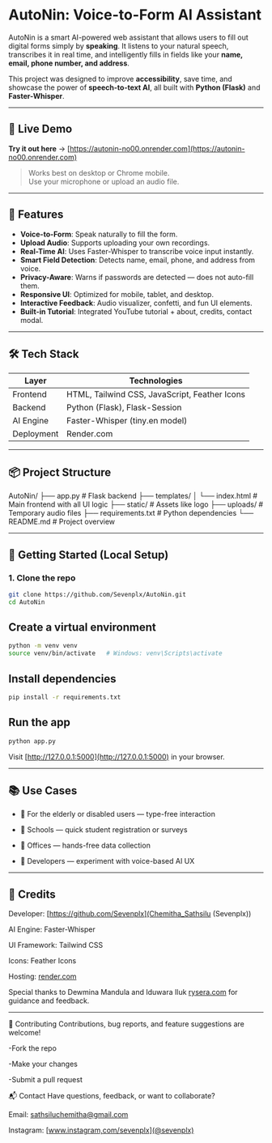 # AutoNin: Voice-to-Form AI Assistant

AutoNin is a smart AI-powered web assistant that allows users to fill out digital forms simply by **speaking**. It listens to your natural speech, transcribes it in real time, and intelligently fills in fields like your **name, email, phone number, and address**.

This project was designed to improve **accessibility**, save time, and showcase the power of **speech-to-text AI**, all built with **Python (Flask)** and **Faster-Whisper**.

---

## 🔗 Live Demo

**Try it out here** → [https://autonin-no00.onrender.com](https://autonin-no00.onrender.com)

> Works best on desktop or Chrome mobile.  
> Use your microphone or upload an audio file.

---

## 🎯 Features

-  **Voice-to-Form**: Speak naturally to fill the form.
-  **Upload Audio**: Supports uploading your own recordings.
-  **Real-Time AI**: Uses Faster-Whisper to transcribe voice input instantly.
-  **Smart Field Detection**: Detects name, email, phone, and address from voice.
-  **Privacy-Aware**: Warns if passwords are detected — does not auto-fill them.
-  **Responsive UI**: Optimized for mobile, tablet, and desktop.
-  **Interactive Feedback**: Audio visualizer, confetti, and fun UI elements.
-  **Built-in Tutorial**: Integrated YouTube tutorial + about, credits, contact modal.

---

## 🛠️ Tech Stack

| Layer        | Technologies                               |
|--------------|--------------------------------------------|
| Frontend     | HTML, Tailwind CSS, JavaScript, Feather Icons |
| Backend      | Python (Flask), Flask-Session              |
| AI Engine    | Faster-Whisper (tiny.en model)             |
| Deployment   | Render.com                                 |

---

## 📦 Project Structure
AutoNin/
├── app.py # Flask backend
├── templates/
│ └── index.html # Main frontend with all UI logic
├── static/ # Assets like logo
├── uploads/ # Temporary audio files
├── requirements.txt # Python dependencies
└── README.md # Project overview


---

## 🚀 Getting Started (Local Setup)

### 1. Clone the repo

```bash
git clone https://github.com/Sevenplx/AutoNin.git
cd AutoNin
```
## Create a virtual environment

```bash
python -m venv venv
source venv/bin/activate   # Windows: venv\Scripts\activate
```
## Install dependencies

```bash
pip install -r requirements.txt
```
 ## Run the app

 ```bash
python app.py
```
Visit [http://127.0.0.1:5000](http://127.0.0.1:5000) in your browser.

---
## 📚 Use Cases
- 👴 For the elderly or disabled users — type-free interaction

- 🏫 Schools — quick student registration or surveys

- 🏢 Offices — hands-free data collection

- 🧪 Developers — experiment with voice-based AI UX

---
## 🙌 Credits
Developer: [https://github.com/Sevenplx](Chemitha_Sathsilu (Sevenplx))

AI Engine: Faster-Whisper

UI Framework: Tailwind CSS

Icons: Feather Icons

Hosting: [render.com](Render)

Special thanks to Dewmina Mandula and Iduwara Iluk [rysera.com](Rysera_community) for guidance and feedback.

---

🤝 Contributing
Contributions, bug reports, and feature suggestions are welcome!

-Fork the repo

-Make your changes

-Submit a pull request

📬 Contact
Have questions, feedback, or want to collaborate?

Email: sathsiluchemitha@gmail.com

Instagram: [www.instagram,com/sevenplx](@sevenplx)
